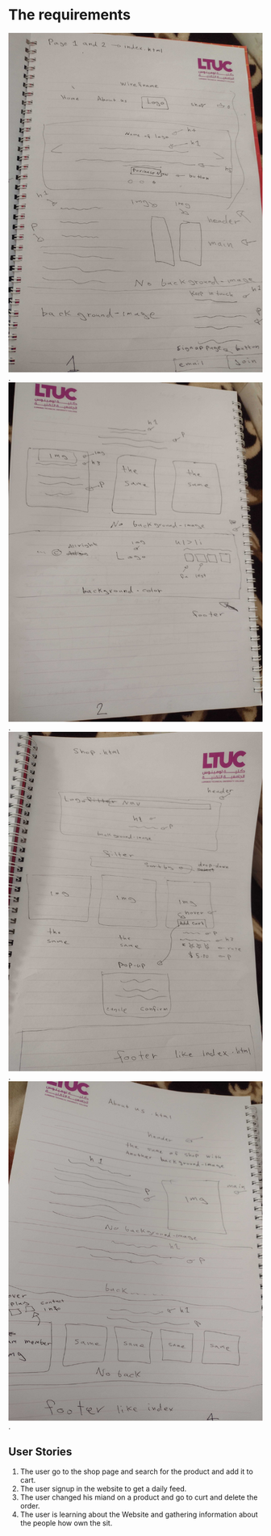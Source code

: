 # The requirements

![main page](./Images/mainpage.jpg).
![footer](./Images/footer.jpg).
![shop](./Images/shop.jpg).
![about-us](./Images/about-us.jpg).




## User Stories

1. The user go to the shop page and search for the product and add it to cart.
2. The user signup in the website to get a daily feed.
3. The user changed his miand on a product and go to curt and delete the order.
4. The user is learning  about the Website and gathering information about the people how own the sit.
